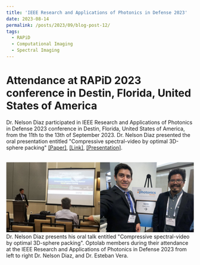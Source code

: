 ```yaml
---
title: 'IEEE Research and Applications of Photonics in Defense 2023'
date: 2023-08-14
permalink: /posts/2023/09/blog-post-12/
tags:
  - RAPiD
  - Computational Imaging
  - Spectral Imaging
---
```


Attendance at RAPiD 2023 conference in Destin, Florida, United States of America
======

Dr. Nelson Diaz participated in IEEE Research and Applications of Photonics in Defense 2023 conference in Destin, Florida, United States of America, from the 11th to the 13th of September 2023. Dr. Nelson Diaz presented the oral presentation entitled "Compressive spectral-video by optimal 3D-sphere packing" [[Paper]](https://nelson10.github.io/files/Conference12.pdf), [[Link]](https://opg.optica.org/abstract.cfm?uri=COSI-2022-CTh4C.1), [[Presentation]](https://nelson10.github.io/files/Presentation_RAPID2023.pdf).

<br/><img src='/images/rapid2023.png'>
Dr. Nelson Diaz presents his oral talk entitled "Compressive spectral-video by optimal 3D-sphere packing". Optolab members during their attendance at the IEEE Research and Applications of Photonics in Defense 2023 from left to right Dr. Nelson Diaz, and Dr. Esteban Vera.
